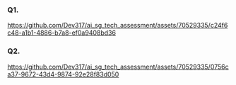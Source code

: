 ### Q1.
https://github.com/Dev317/ai_sg_tech_assessment/assets/70529335/c24f6c48-a1b1-4886-b7a8-ef0a9408bd36


### Q2. 
https://github.com/Dev317/ai_sg_tech_assessment/assets/70529335/0756ca37-9672-43d4-9874-92e28f83d050

